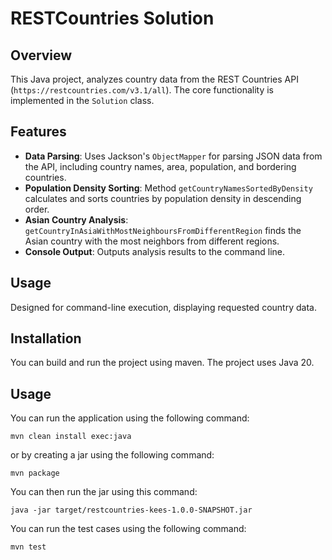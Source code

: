 # RESTCountries Solution

## Overview
This Java project, analyzes country data from the REST Countries API (`https://restcountries.com/v3.1/all`). The core functionality is implemented in the `Solution` class.

## Features
- **Data Parsing**: Uses Jackson's `ObjectMapper` for parsing JSON data from the API, including country names, area, population, and bordering countries.
- **Population Density Sorting**: Method `getCountryNamesSortedByDensity` calculates and sorts countries by population density in descending order.
- **Asian Country Analysis**: `getCountryInAsiaWithMostNeighboursFromDifferentRegion` finds the Asian country with the most neighbors from different regions.
- **Console Output**: Outputs analysis results to the command line.

## Usage
Designed for command-line execution, displaying requested country data.

## Installation

You can build and run the project using maven. The project uses Java 20.

## Usage

You can run the application using the following command:

``mvn clean install exec:java``

or by creating a jar using the following command:

``mvn package``

You can then run the jar using this command:

``java -jar target/restcountries-kees-1.0.0-SNAPSHOT.jar``

You can run the test cases using the following command:

``mvn test``
